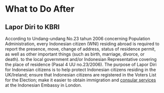 # What to Do After
## Lapor Diri to KBRI 
According to Undang-undang No.23 tahun 2006 concerning Population Administration, every Indonesian citizen (WNI) residing abroad is required to report the presence, move, change of address, status of residence permit, as well as other important things (such as birth, marriage, divorce, or death). to the local government and/or Indonesian Representative covering the place of residence (Pasal 4 UU no.23/2006). The purpose of Lapor Diri for Indonesian citizens is to help protect Indonesian citizens residing in the UK/Ireland; ensure that Indonesian citizens are registered in the Voters List for the Election; make it easier to obtain immigration and [consular services](https://consular.indonesianembassy.org.uk/laporonline/) at the Indonesian Embassy in London.
